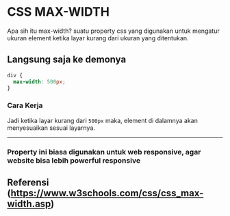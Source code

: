 # CSS MAX-WIDTH

Apa sih itu max-width? suatu property css yang digunakan untuk mengatur ukuran element ketika layar kurang dari ukuran yang ditentukan.

## Langsung saja ke demonya

```css
div {
  max-width: 500px;
}
```

### Cara Kerja

Jadi ketika layar kurang dari `500px` maka, element di dalamnya akan menyesuaikan sesuai layarnya.

---

### Property ini biasa digunakan untuk web responsive, agar website bisa lebih powerful responsive

## Referensi (https://www.w3schools.com/css/css_max-width.asp)
